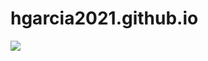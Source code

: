 # hgarcia2021.github.io
![](https://apptivaweb.com/img/publicaciones/que-tecnologias-se-usan-en-el-desarrollo-web_.jpeg)
